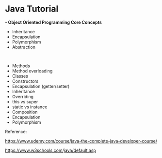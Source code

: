 # Java Tutorial


**- Object Oriented Programming Core Concepts**
- Inheritance
- Encapsulation
- Polymorphism
- Abstraction

<br/>

- Methods
- Method overloading
- Classes
- Constructors
- Encapsulation (getter/setter)
- Inheritance
- Overriding
- this vs super
- static vs instance
- Composition
- Encapsulation
- Polymorphism



Reference:

https://www.udemy.com/course/java-the-complete-java-developer-course/

https://www.w3schools.com/java/default.asp

